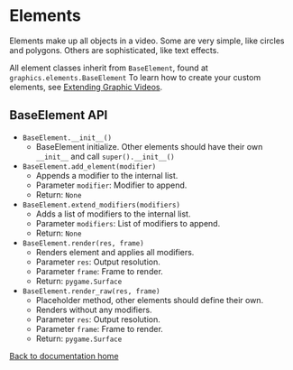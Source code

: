 # Elements

Elements make up all objects in a video.
Some are very simple, like circles and polygons.
Others are sophisticated, like text effects.

All element classes inherit from `BaseElement`, found at `graphics.elements.BaseElement`
To learn how to create your custom elements, see [Extending Graphic Videos][extending].

## BaseElement API

* `BaseElement.__init__()`
    * BaseElement initialize. Other elements should have their own `__init__` and call `super().__init__()`
* `BaseElement.add_element(modifier)`
    * Appends a modifier to the internal list.
    * Parameter `modifier`: Modifier to append.
    * Return: `None`
* `BaseElement.extend_modifiers(modifiers)`
    * Adds a list of modifiers to the internal list.
    * Parameter `modifiers`: List of modifiers to append.
    * Return: `None`
* `BaseElement.render(res, frame)`
    * Renders element and applies all modifiers.
    * Parameter `res`: Output resolution.
    * Parameter `frame`: Frame to render.
    * Return: `pygame.Surface`
* `BaseElement.render_raw(res, frame)`
    * Placeholder method, other elements should define their own.
    * Renders without any modifiers.
    * Parameter `res`: Output resolution.
    * Parameter `frame`: Frame to render.
    * Return: `pygame.Surface`

[Back to documentation home][home]

[home]: https://medilocus.github.io/graphic_videos/
[extending]: https://medilocus.github.io/graphic_videos/extending
